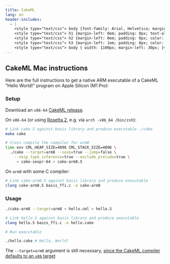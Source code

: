 ```yaml
---
title: CakeML
lang: en
header-includes:
  - |
    <style type="text/css"> body {font-family: Arial, Helvetica; margin-left: 5em; font-size: large;} </style>
    <style type="text/css"> h1 {margin-left: 0em; padding: 0px; text-align: center} </style>
    <style type="text/css"> h2 {margin-left: 0em; padding: 0px; color: #580909} </style>
    <style type="text/css"> h3 {margin-left: 1em; padding: 0px; color: #C05001;} </style>
    <style type="text/css"> body { width: 1100px; margin-left: 30px; }</style>
---
```


## CakeML Mac instructions

Here are the full instructions to get a native ARM executable of a CakeML "Hello World!" program on Apple Silicon (M1 Pro):

### Setup

Download an `x86-64` [CakeML release](https://github.com/CakeML/cakeml/releases).

On `x86-64` (or using [Rosetta 2](https://support.apple.com/en-gb/guide/security/secebb113be1/web), e.g. via `arch -x86_64 /bin/zsh`):
```sh
# Link cake.S against basis library and produce executable ./cake
make cake

# Cross compile the compiler for arm8
time env CML_HEAP_SIZE=4096 CML_STACK_SIZE=4096 \
  ./cake --target=arm8 --sexp=true --jump=false \
    --skip_type_inference=true --exclude_prelude=true \
     < cake-sexpr-64 > cake-arm8.S
```

On `arm8` with some C compiler:
```sh
# Link cake-arm8.S against basis library and produce executable
clang cake-arm8.S basis_ffi.c -o cake-arm8
```

### Usage

```sh
./cake-arm8 --target=arm8 < hello.cml > hello.S

# Link hello.S against basis library and produce executable
clang hello.S basis_ffi.c -o hello.cake

# Run executable

./hello.cake # Hello, World!
```

The `--target=arm8` argument is still necessary, [since the CakeML compiler defaults to an `x86` target](https://github.com/CakeML/cakeml/blob/a500b998760b855e6d32428c2e39ce0f69a89131/compiler/compile)
